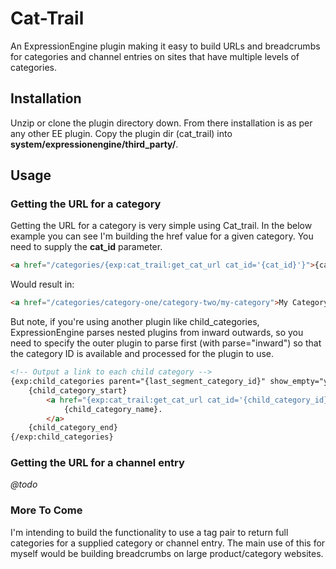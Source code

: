 Cat-Trail
============

An ExpressionEngine plugin making it easy to build URLs and breadcrumbs for categories and channel entries on sites that have multiple levels of categories.

## Installation
Unzip or clone the plugin directory down. From there installation is as per any other EE plugin. Copy the plugin dir (cat_trail) into __system/expressionengine/third_party/__.

## Usage
### Getting the URL for a category
Getting the URL for a category is very simple using Cat_trail. In the below example you can see I'm building the href value for a given category. You need to supply the __cat_id__ parameter.

```html
<a href="/categories/{exp:cat_trail:get_cat_url cat_id='{cat_id}'}">{cat_name}</a>
```
Would result in:
```html
<a href="/categories/category-one/category-two/my-category">My Category</a>
```

But note, if you're using another plugin like child_categories, ExpressionEngine parses nested plugins from inward outwards, so you need to specify the outer plugin to parse first (with parse="inward") so that the category ID is available and processed for the plugin to use.

```html
<!-- Output a link to each child category -->
{exp:child_categories parent="{last_segment_category_id}" show_empty="yes" parse="inward"} <!-- See? -->
    {child_category_start}
        <a href="{exp:cat_trail:get_cat_url cat_id='{child_category_id}'}" class="browseAll">
            {child_category_name}.
        </a>
    {child_category_end}
{/exp:child_categories}
```


### Getting the URL for a channel entry
_@todo_

### More To Come
I'm intending to build the functionality to use a tag pair to return full categories for a supplied category or channel entry. The main use of this for myself would be building breadcrumbs on large product/category websites.
